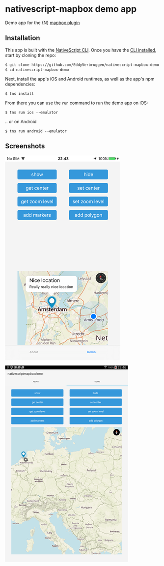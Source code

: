 # nativescript-mapbox demo app

Demo app for the {N} [mapbox plugin](https://www.npmjs.com/package/nativescript-mapbox)

## Installation

This app is built with the [NativeScript CLI](https://github.com/NativeScript/nativescript-cli).
Once you have the [CLI installed](https://github.com/NativeScript/nativescript-cli#installation), start by cloning the repo:

```
$ git clone https://github.com/EddyVerbruggen/nativescript-mapbox-demo
$ cd nativescript-mapbox-demo
```

Next, install the app's iOS and Android runtimes, as well as the app's npm dependencies:

```
$ tns install
```

From there you can use the `run` command to run the demo app on iOS:

```
$ tns run ios --emulator
```

.. or on Android

```
$ tns run android --emulator
```

## Screenshots

![](screenshots/ios/ios-1.png)

![](screenshots/android/android-1.png)

